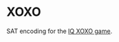 # XOXO

SAT encoding for the [IQ XOXO game](https://www.smartgames.eu/uk/one-player-games/iq-xoxo).
